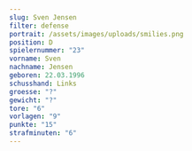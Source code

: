 ```yaml
---
slug: Sven Jensen
filter: defense
portrait: /assets/images/uploads/smilies.png
position: D
spielernummer: "23"
vorname: Sven
nachname: Jensen
geboren: 22.03.1996
schusshand: Links
groesse: "?"
gewicht: "?"
tore: "6"
vorlagen: "9"
punkte: "15"
strafminuten: "6"
---
```

